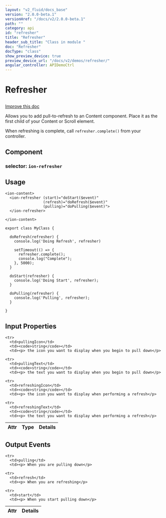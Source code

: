 ```yaml
---
layout: "v2_fluid/docs_base"
version: "2.0.0-beta.1"
versionHref: "/docs/v2/2.0.0-beta.1"
path: ""
category: api
id: "refresher"
title: "Refresher"
header_sub_title: "Class in module "
doc: "Refresher"
docType: "class"
show_preview_device: true
preview_device_url: "/docs/v2/demos/refresher/"
angular_controller: APIDemoCtrl 
---
```










<h1 class="api-title">


Refresher






</h1>

<a class="improve-v2-docs" href='http://github.com/driftyco/ionic/edit/2.0/ionic/components/scroll/pull-to-refresh.ts#L6'>
Improve this doc
</a>






<p>Allows you to add pull-to-refresh to an Content component.
Place it as the first child of your Content or Scroll element.</p>
<p>When refreshing is complete, call <code>refresher.complete()</code> from your controller.</p>


<h2>Component</h2>
<h3>selector: <code>ion-refresher</code></h3>
<!-- @usage tag -->

<h2>Usage</h2>

<pre><code class="lang-html">&lt;ion-content&gt;
  &lt;ion-refresher (start)=&quot;doStart($event)&quot;
                 (refresh)=&quot;doRefresh($event)&quot;
                 (pulling)=&quot;doPulling($event)&quot;&gt;
  &lt;/ion-refresher&gt;

&lt;/ion-content&gt;
</code></pre>
<pre><code class="lang-ts">export class MyClass {

  doRefresh(refresher) {
    console.log(&#39;Doing Refresh&#39;, refresher)

    setTimeout(() =&gt; {
      refresher.complete();
      console.log(&quot;Complete&quot;);
    }, 5000);
  }

  doStart(refresher) {
    console.log(&#39;Doing Start&#39;, refresher);
  }

  doPulling(refresher) {
    console.log(&#39;Pulling&#39;, refresher);
  }

}
</code></pre>




<!-- @property tags -->



<!-- instance methods on the class -->
<!-- input methods on the class -->
<h2>Input Properties</h2>
<table class="table param-table" style="margin:0;">
  <thead>
    <tr>
      <th>Attr</th>
      <th>Type</th>
      <th>Details</th>
    </tr>
  </thead>
  <tbody>
    
    <tr>
      <td>pullingIcon</td>
      <td><code>string</code></td>
      <td><p> the icon you want to display when you begin to pull down</p>
</td>
    </tr>
    
    <tr>
      <td>pullingText</td>
      <td><code>string</code></td>
      <td><p> the text you want to display when you begin to pull down</p>
</td>
    </tr>
    
    <tr>
      <td>refreshingIcon</td>
      <td><code>string</code></td>
      <td><p> the icon you want to display when performing a refresh</p>
</td>
    </tr>
    
    <tr>
      <td>refreshingText</td>
      <td><code>string</code></td>
      <td><p> the text you want to display when performing a refresh</p>
</td>
    </tr>
    
  </tbody>
</table>
<!-- output events on the class -->
<h2>Output Events</h2>
<table class="table param-table" style="margin:0;">
  <thead>
    <tr>
      <th>Attr</th>
      <th>Details</th>
    </tr>
  </thead>
  <tbody>
    
    <tr>
      <td>pulling</td>
      <td><p> When you are pulling down</p>
</td>
    </tr>
    
    <tr>
      <td>refresh</td>
      <td><p> When you are refreshing</p>
</td>
    </tr>
    
    <tr>
      <td>start</td>
      <td><p> When you start pulling down</p>
</td>
    </tr>
    
  </tbody>
</table><!-- related link --><!-- end content block -->


<!-- end body block -->

